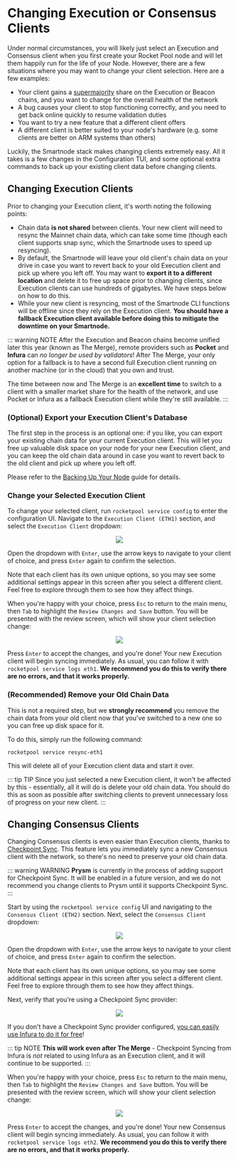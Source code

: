 # Changing Execution or Consensus Clients

Under normal circumstances, you will likely just select an Execution and Consensus client when you first create your Rocket Pool node and will let them happily run for the life of your Node.
However, there are a few situations where you may want to change your client selection.
Here are a few examples:

- Your client gains a [supermajority](https://clientdiversity.org/) share on the Execution or Beacon chains, and you want to change for the overall health of the network
- A bug causes your client to stop functioning correctly, and you need to get back online quickly to resume validation duties
- You want to try a new feature that a different client offers
- A different client is better suited to your node's hardware (e.g. some clients are better on ARM systems than others)

Luckily, the Smartnode stack makes changing clients extremely easy.
All it takes is a few changes in the Configuration TUI, and some optional extra commands to back up your existing client data before changing clients.


## Changing Execution Clients

Prior to changing your Execution client, it's worth noting the following points:

- Chain data **is not shared** between clients. Your new client will need to resync the Mainnet chain data, which can take some time (though each client supports snap sync, which the Smartnode uses to speed up resyncing).
- By default, the Smartnode will leave your old client's chain data on your drive in case you want to revert back to your old Execution client and pick up where you left off. You may want to **export it to a different location** and delete it to free up space prior to changing clients, since Execution clients can use hundreds of gigabytes. We have steps below on how to do this.
- While your new client is resyncing, most of the Smartnode CLI functions will be offline since they rely on the Execution client. **You should have a fallback Execution client available before doing this to mitigate the downtime on your Smartnode.**

::: warning NOTE
After the Execution and Beacon chains become unified later this year (known as The Merge), remote providers such as **Pocket** and **Infura** can *no longer be used by validators*!
After The Merge, your only option for a fallback is to have a second full Execution client running on another machine (or in the cloud) that you own and trust.

The time between now and The Merge is an **excellent time** to switch to a client with a smaller market share for the health of the network, and use Pocket or Infura as a fallback Execution client while they're still available.
:::


### (Optional) Export your Execution Client's Database

The first step in the process is an optional one: if you like, you can export your existing chain data for your current Execution client.
This will let you free up valuable disk space on your node for your new Execution client, and you can keep the old chain data around in case you want to revert back to the old client and pick up where you left off.

Please refer to the [Backing Up Your Node](./backups.md##backing-up-your-execution-chain-data) guide for details.


### Change your Selected Execution Client

To change your selected client, run `rocketpool service config` to enter the configuration UI.
Navigate to the `Execution Client (ETH1)` section, and select the `Execution Client` dropdown:

<center>

![](./images/tui-select-ec.png)

</center>

Open the dropdown with `Enter`, use the arrow keys to navigate to your client of choice, and press `Enter` again to confirm the selection.

Note that each client has its own unique options, so you may see some additional settings appear in this screen after you select a different client.
Feel free to explore through them to see how they affect things.

When you're happy with your choice, press `Esc` to return to the main menu, then `Tab` to highlight the `Review Changes and Save` button.
You will be presented with the review screen, which will show your client selection change:

<center>

![](./images/tui-confirm-ec.png)

</center>

Press `Enter` to accept the changes, and you're done!
Your new Execution client will begin syncing immediately.
As usual, you can follow it with `rocketpool service logs eth1`.
**We recommend you do this to verify there are no errors, and that it works properly.**


### (Recommended) Remove your Old Chain Data

This is not a required step, but we **strongly recommend** you remove the chain data from your old client now that you've switched to a new one so you can free up disk space for it.

To do this, simply run the following command:

```
rocketpool service resync-eth1
```

This will delete all of your Execution client data and start it over.

::: tip TIP
Since you just selected a new Execution client, it won't be affected by this - essentially, all it will do is delete your old chain data.
You should do this as soon as possible after switching clients to prevent unnecessary loss of progress on your new client.
:::


## Changing Consensus Clients

Changing Consensus clients is even easier than Execution clients, thanks to [Checkpoint Sync](./config-docker.md#beacon-chain-checkpoint-syncing-with-infura).
This feature lets you immediately sync a new Consensus client with the network, so there's no need to preserve your old chain data.

::: warning WARNING
**Prysm** is currently in the process of adding support for Checkpoint Sync.
It will be enabled in a future version, and we do not recommend you change clients to Prysm until it supports Checkpoint Sync.
:::

Start by using the `rocketpool service config` UI and navigating to the `Consensus Client (ETH2)` section.
Next, select the `Consensus Client` dropdown:

<center>

![](./images/tui-select-cc.png)

</center>

Open the dropdown with `Enter`, use the arrow keys to navigate to your client of choice, and press `Enter` again to confirm the selection.

Note that each client has its own unique options, so you may see some additional settings appear in this screen after you select a different client.
Feel free to explore through them to see how they affect things.

Next, verify that you're using a Checkpoint Sync provider:

<center>

![](./images/tui-checkpoint-sync.png)

</center>

If you don't have a Checkpoint Sync provider configured, [you can easily use Infura to do it for free](./config-docker.md#beacon-chain-checkpoint-syncing-with-infura)!

::: tip NOTE
**This will work even after The Merge** - Checkpoint Syncing from Infura is *not* related to using Infura as an Execution client, and it will continue to be supported.
:::

When you're happy with your choice, press `Esc` to return to the main menu, then `Tab` to highlight the `Review Changes and Save` button.
You will be presented with the review screen, which will show your client selection change:

<center>

![](./images/tui-confirm-cc.png)

</center>

Press `Enter` to accept the changes, and you're done!
Your new Consensus client will begin syncing immediately.
As usual, you can follow it with `rocketpool service logs eth2`.
**We recommend you do this to verify there are no errors, and that it works properly.**
